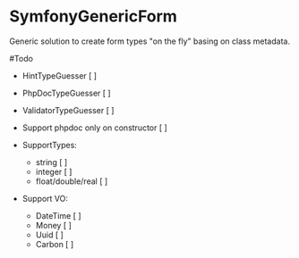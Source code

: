 # SymfonyGenericForm
Generic solution to create form types "on the fly" basing on class metadata.

#Todo 
- HintTypeGuesser [ ]
- PhpDocTypeGuesser [ ]
- ValidatorTypeGuesser [ ]

- Support phpdoc only on constructor [ ]

- SupportTypes:
    - string [ ] 
    - integer [ ]
    - float/double/real [ ]

- Support VO: 
    - DateTime [ ]
    - Money [ ] 
    - Uuid [ ] 
    - Carbon [ ] 